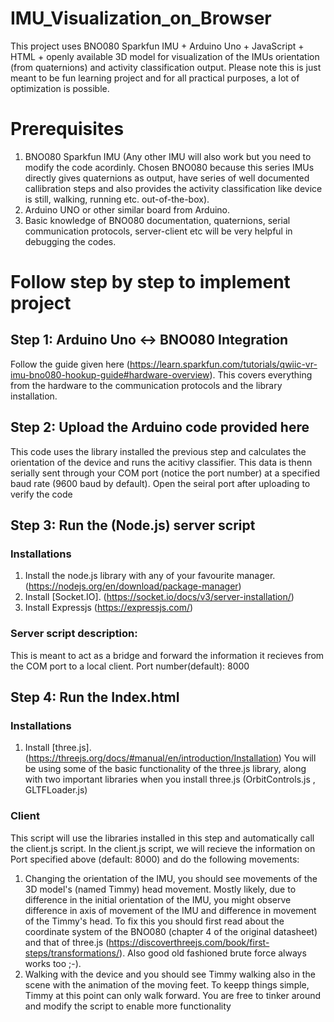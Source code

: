 # **IMU_Visualization_on_Browser**
This project uses BNO080 Sparkfun IMU + Arduino Uno + JavaScript +  HTML + openly available 3D model for visualization of the IMUs orientation (from quaternions)  and activity classification output. Please note this is just meant to be fun learning project and for all practical purposes, a lot of optimization is possible.

# Prerequisites
1. BNO080 Sparkfun IMU (Any other IMU will also work but you need to modify the code acordinly. Chosen BNO080 because this series IMUs directly gives quaternions as output, have series of well documented callibration steps and also provides the activity classification like device is still, walking, running etc. out-of-the-box).
2. Arduino UNO or other similar board from Arduino.
3. Basic knowledge of BNO080 documentation, quaternions, serial communication protocols, server-client etc will be very helpful in debugging the codes.  
# Follow step by step to implement project
## Step 1: Arduino Uno <-> BNO080 Integration
Follow the guide given here (https://learn.sparkfun.com/tutorials/qwiic-vr-imu-bno080-hookup-guide#hardware-overview). This covers everything from the hardware to the communication protocols and the library installation.
## Step 2: Upload the Arduino code provided here
This code uses the library installed the previous step and calculates the orientation of the device and runs the acitivy classifier. This data is thenn serially sent through your COM port (notice the port number) at a specified baud rate (9600 baud by default). Open the seiral port after uploading to verify the code
## Step 3: Run the (Node.js) server script
### Installations
1. Install the node.js library with any of your favourite manager. (https://nodejs.org/en/download/package-manager)
2. Install [Socket.IO]. (https://socket.io/docs/v3/server-installation/)
3. Install Expressjs (https://expressjs.com/)
### Server script description:
This is meant to act as a bridge and forward the information it recieves from the COM port to a local client. Port number(default): 8000 
## Step 4: Run the Index.html 
### Installations
1. Install [three.js]. (https://threejs.org/docs/#manual/en/introduction/Installation)
You will be using some of the basic functionality of the three.js library, along with two important libraries when you install three.js (OrbitControls.js , GLTFLoader.js)
### Client
This script will use the libraries installed in this step and automatically call the client.js script. In the client.js script, we will recieve the information on Port specified above (default: 8000) and do the following movements:
1. Changing the orientation of the IMU, you should see movements of the 3D model's (named Timmy) head movement. Mostly likely, due to difference in the initial orientation of the IMU, you might observe difference in axis of movement of the IMU and difference in movement of the Timmy's head. To fix this you should first read about the coordinate system of the BNO080 (chapter 4 of the original datasheet) and that of three.js (https://discoverthreejs.com/book/first-steps/transformations/). Also good old fashioned brute force always works too ;-).
2. Walking with the device and you should see Timmy walking also in the scene with the animation of the moving feet. To keepp things simple, Timmy at this point can only walk forward. You are free to tinker around and modify the script to enable more functionality
